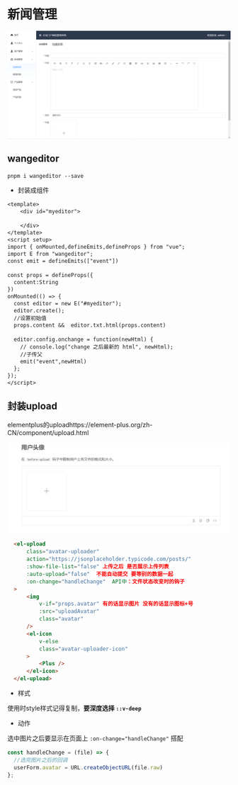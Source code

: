 # 新闻管理

![image-20240806165420574](img/image-20240806165420574.png)



## wangeditor

```
pnpm i wangeditor --save
```

- 封装成组件

```vue
<template>
    <div id="myeditor">

    </div>
</template>
<script setup>
import { onMounted,defineEmits,defineProps } from "vue";
import E from "wangeditor";
const emit = defineEmits(["event"])

const props = defineProps({
  content:String
})
onMounted(() => {
  const editor = new E("#myeditor");
  editor.create();
  //设置初始值
  props.content &&  editor.txt.html(props.content)

  editor.config.onchange = function(newHtml) {
    // console.log("change 之后最新的 html", newHtml);
    //子传父
    emit("event",newHtml)
  };
});
</script>

```

## 封装upload

elementplus的uploadhttps://element-plus.org/zh-CN/component/upload.html

![image-20240815160705534](img/image-20240815160705534.png)

```html
  <el-upload
      class="avatar-uploader"
      action="https://jsonplaceholder.typicode.com/posts/"
      :show-file-list="false" 上传之后 是否展示上传列表
      :auto-upload="false"  不能自动提交 要等别的数据一起
      :on-change="handleChange"  API中：文件状态改变时的钩子
  >
      <img
          v-if="props.avatar" 有的话显示图片 没有的话显示图标+号
          :src="uploadAvatar"
          class="avatar"
      />
      <el-icon
          v-else
          class="avatar-uploader-icon"
      >
          <Plus />
      </el-icon>
  </el-upload>

```

- 样式

使用时style样式记得复制，**要深度选择  `::v-deep`**

- 动作

选中图片之后要显示在页面上 `:on-change="handleChange"` 搭配

```javascript
const handleChange = (file) => {
  //选完图片之后的回调 
  userForm.avatar = URL.createObjectURL(file.raw)
};
```

